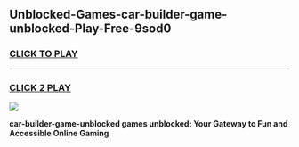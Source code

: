 
## Unblocked-Games-car-builder-game-unblocked-Play-Free-9sod0
<h3>
<a href="https://premium76.site?title=car-builder-game-unblocked&ref=18A">CLICK TO PLAY</a></h3>
<hr>

<h3>
<a href="https://premium76.site?title=car-builder-game-unblocked&ref=18A">CLICK 2 PLAY</a>
  
</h3>

<a href="https://premium76.site?title=car-builder-game-unblocked&ref=18A"><img src="https://clearcache.store/games.png"></a>


**car-builder-game-unblocked games unblocked: Your Gateway to Fun and Accessible Online Gaming**
